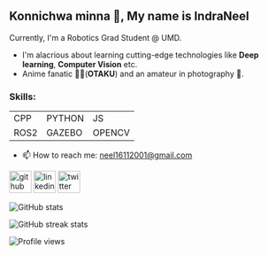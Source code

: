 ## Konnichwa minna 👋, My name is IndraNeel

Currently, I'm a Robotics Grad Student @ UMD.
- I'm alacrious about learning cutting-edge technologies like **Deep learning**, **Computer Vision** etc.
- Anime fanatic 🥷🏻(**OTAKU**) and an amateur in photography 📸.

### Skills: 
<table>
<tr>
<td>CPP </td>
<td>PYTHON </td>
<td>JS</td>
</tr>
<tr>
<td>ROS2</td>
<td>GAZEBO</td>
<td>OPENCV</td>
</tr>

</table>

- 📫 How to reach me: neel16112001@gmail.com 


[<img src='https://cdn.jsdelivr.net/npm/simple-icons@3.0.1/icons/github.svg' alt='github' height='40'>](https://github.com/IndraNeelMulakaloori)  [<img src='https://cdn.jsdelivr.net/npm/simple-icons@3.0.1/icons/linkedin.svg' alt='linkedin' height='40'>](https://www.linkedin.com/in/indra-neel-mulakaloori-58b0151b2/)  [<img src='https://cdn.jsdelivr.net/npm/simple-icons@3.0.1/icons/twitter.svg' alt='twitter' height='40'>](https://twitter.com/neel_mvss)  

<!-- <a href='https://github.com/pricing'><img src='https://raw.githubusercontent.com/acervenky/animated-github-badges/master/assets/pro.gif' width='40' height='40'></a>  -->

![GitHub stats](https://github-readme-stats.vercel.app/api?username=IndraNeelMulakaloori&show_icons=true)  

![GitHub streak stats](https://github-readme-streak-stats.herokuapp.com/?user=IndraNeelMulakaloori)  

![Profile views](https://gpvc.arturio.dev/IndraNeelMulakaloori)  
<!--
**IndraNeelMulakaloori/IndraNeelMulakaloori** is a ✨ _special_ ✨ repository because its `README.md` (this file) appears on your GitHub profile.

Here are some ideas to get you started:

- 🔭 I’m currently working on ...
- 🌱 I’m currently learning ...
- 👯 I’m looking to collaborate on ...
- 🤔 I’m looking for help with ...
- 💬 Ask me about ...
- 📫 How to reach me: ...
- 😄 Pronouns: ...
- ⚡ Fun fact: ...
-->
